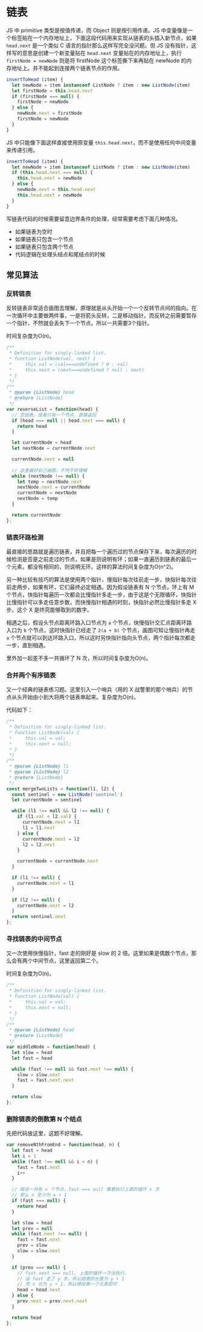 # 链表

JS 中 primitive 类型是按值传递，而 Object 则是按引用传递。JS 中变量像是一个标签贴在一个内存地址上，下面这段代码用来实现从链表的头插入新节点，如果 `head.next` 是一个类似 C 语言的指针那么这样写完全没问题。但 JS 没有指针，这样写的意思是创建一个新变量贴在 `head.next` 变量贴在的内存地址上，执行 `firstNode = newNode` 则是将 firstNode 这个标签撕下来再贴在 newNode 的内存地址上。并不能起到连接两个链表节点的作用。

 ```javascript
insertToHead (item) {
   let newNode = item instanceof ListNode ? item : new ListNode(item)
   let firstNode = this.head.next
   if (firstNode === null) {
     firstNode = newNode
   } else {
     newNode.next = firstNode
     firstNode = newNode
   }
 }
```

JS 中只能像下面这样直接使用原变量 `this.head.next`，而不是使用任何中间变量来传递引用。

```javascript
insertToHead (item) {
  let newNode = item instanceof ListNode ? item : new ListNode(item)
  if (this.head.next === null) {
    this.head.next = newNode
  } else {
    newNode.next = this.head.next
    this.head.next = newNode
  }
}
```

写链表代码的时候需要留意边界条件的处理，经常需要考虑下面几种情况。

- 如果链表为空时
- 如果链表只包含一个节点
- 如果链表只包含两个节点
- 代码逻辑在处理头结点和尾结点的时候

## 常见算法

### 反转链表

反转链表非常适合画图去理解，原理就是从头开始一个一个反转节点间的指向。在一次循环中主要做两件事，一是将箭头反转，二是移动指针。而反转之前需要暂存一个指针，不然就会丢失下一个节点。所以一共需要3个指针。

时间复杂度为O(n)。

```javascript
/**
 * Definition for singly-linked list.
 * function ListNode(val, next) {
 *     this.val = (val===undefined ? 0 : val)
 *     this.next = (next===undefined ? null : next)
 * }
 */
/**
 * @param {ListNode} head
 * @return {ListNode}
 */
var reverseList = function(head) {
  // 空链表，或者只有一个节点，直接返回
  if (head === null || head.next === null) {
    return head
  }

  let currentNode = head
  let nextNode = currentNode.next

  currentNode.next = null
  
  // 这里最好自己画图，不然不好理解
  while (nextNode !== null) {
    let temp = nextNode.next
    nextNode.next = currentNode
    currentNode = nextNode
    nextNode = temp
  }

  return currentNode
};
```

### 链表环路检测

最直接的思路就是遍历链表，并且把每一个遍历过的节点保存下来，每次遍历的时候检测是否是之前走过的节点，如果是则说明有环；如果一直遍历到链表的最后一个元素，都没有相同的，则说明无环。这样的算法时间复杂度为O(n^2)。

另一种比较有技巧的算法是使用两个指针，慢指针每次往前走一步，快指针每次往前走两步，如果有环，它们最终必定相遇。因为假设链表有 N 个节点，环上有 M 个节点，快指针每遍历一次都会比慢指针多走一步，由于这是个无限循环，快指针比慢指针可以多走任意步数，而快慢指针相遇的时刻，快指针必然比慢指针多走 X 步。这个 X 是终究能够取到的数字。

相遇之后，假设头节点距离环路入口节点为 `a` 个节点，快慢指针交汇点距离环路入口为 `b` 个节点，这时快指针已经走了 `2(a + b)` 个节点，画图可知让慢指针再走 `a` 个节点就可以到达环路入口，所以这时另快指针指向头节点，两个指针每次都走一步，直到相遇。

里外加一起差不多一共循环了 N 次，所以时间复杂度为O(n)。

### 合并两个有序链表

又一个经典的链表练习题。这里引入一个哨兵（用的 X 战警里的那个哨兵）的节点从头开始由小到大将两个链表串起来。复杂度为O(n)。

代码如下：

```javascript
/**
 * Definition for singly-linked list.
 * function ListNode(val) {
 *     this.val = val;
 *     this.next = null;
 * }
 */
/**
 * @param {ListNode} l1
 * @param {ListNode} l2
 * @return {ListNode}
 */
const mergeTwoLists = function(l1, l2) {
  const sentinel = new ListNode('sentinel')
  let currentNode = sentinel

  while (l1 !== null && l2 !== null) {
    if (l1.val < l2.val) {
      currentNode.next = l1
      l1 = l1.next
    } else {
      currentNode.next = l2
      l2 = l2.next
    }

    currentNode = currentNode.next
  }

  if (l1 !== null) {
    currentNode.next = l1
  }

  if (l2 !== null) {
    currentNode.next = l2
  }
  return sentinel.next
};
```

### 寻找链表的中间节点

又一次使用快慢指针，fast 走的刚好是 slow 的 2 倍。这里如果是偶数个节点，那么会有两个中间节点，这里返回第二个。

时间复杂度为O(n)。

```javascript
/**
 * Definition for singly-linked list.
 * function ListNode(val) {
 *     this.val = val;
 *     this.next = null;
 * }
 */
/**
 * @param {ListNode} head
 * @return {ListNode}
 */
var middleNode = function(head) {
  let slow = head
  let fast = head

  while (fast !== null && fast.next !== null) {
    slow = slow.next
    fast = fast.next.next
  }

  return slow
};
```

### 删除链表的倒数第 N 个结点

先把代码放这里，这题不好理解。

```javascript
var removeNthFromEnd = function(head, n) {
  let fast = head
  let i = 1
  while (fast !== null && i < n) {
    fast = fast.next
    i++
  }

  // 假设一共有 x 个节点，fast === null 需要执行上面的循环 x 次
  // 那么 n 至少为 x + 1
  if (fast === null) {
    return head
  }

  let slow = head
  let prev = null
  while (fast.next !== null) {
    fast = fast.next
    prev = slow
    slow = slow.next
  }

  if (prev === null) {
    // fast.next === null, 上面的循环一次没执行。
    // 设 fast 走了 y 步，所以链表的长度为 y + 1
    // 而 n 也为 y + 1，所以移除第一个元素即可
    head = head.next
  } else {
    prev.next = prev.next.next
  }

  return head
};
```
